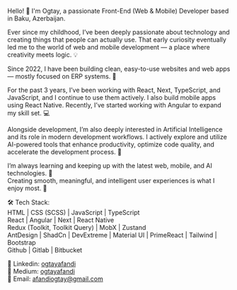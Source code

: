 Hello! 👋 I'm Ogtay, a passionate Front-End (Web & Mobile) Developer based in Baku, Azerbaijan.
<br />

Ever since my childhood, I’ve been deeply passionate about technology and creating things that people can actually use. That early curiosity eventually led me to the world of web and mobile development — a place where creativity meets logic. 💡
<br />

Since 2022, I have been building clean, easy-to-use websites and web apps — mostly focused on ERP systems. 🚀
<br />

For the past 3 years, I’ve been working with React, Next, TypeScript, and JavaScript, and I continue to use them actively. I also build mobile apps using React Native. Recently, I’ve started working with Angular to expand my skill set. 💻
<br />

Alongside development, I’m also deeply interested in Artificial Intelligence and its role in modern development workflows. I actively explore and utilize AI-powered tools that enhance productivity, optimize code quality, and accelerate the development process. 🤖
<br />

I’m always learning and keeping up with the latest web, mobile, and AI technologies. 🎯
<br />
Creating smooth, meaningful, and intelligent user experiences is what I enjoy most. 💫
<br />

🛠️ Tech Stack:
<br/>
HTML | CSS (SCSS) | JavaScript | TypeScript
<br/>
React | Angular | Next | React Native
<br/>
Redux (Toolkit, Toolkit Query) | MobX | Zustand
<br/>
AntDesign | ShadCn | DevExtreme | Material UI | PrimeReact | Tailwind | Bootstrap
<br/>
Github | Gitlab | Bitbucket
<br/>

💬 Linkedin: <a href="https://www.linkedin.com/in/ogtayafandi/" target="_blank">ogtayafandi</a>
<br/>
📝 Medium: <a href="https://medium.com/@ogtayafandi" target="_blank">ogtayafandi</a>
<br/>
📩 Email: <a href="mailto:afandiogtay@gmail.com">afandiogtay@gmail.com</a>
